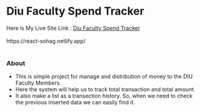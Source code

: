 <h1> Diu Faculty Spend Tracker</h1>
Here is My Live Site Link : <a href="https://react-sohag.netlify.app/" target="blank">Diu Faculty Spend Tracker</a>
<br>
<br>
https://react-sohag.netlify.app/
<br>
<br>
<h3>About</h3>
<ul>
  <li>This is simple project for manage and distribution of money to the DIU Faculty Members.</li>
  <li>Here the system will help us to track total transaction and total amount.</li>
  <li>It also make a list as a transection history. So, when we need to check the previous inserted data we can easily find it.</li>
</ul>



